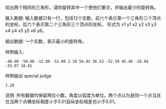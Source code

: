 给出两个相同的三角形，请你旋转其中一个使他们重合，并输出最少的旋转角。

输入数据:
输入数据只有一行，包括12个实数，前六个表示第一个三角形三个顶点的坐标，后六个表示第二个三角形三个顶点的坐标。
形式为 x1 y1 x2 y2 x3 y3 x4 y4 x5 y5 x6 y6。

输出数据:
一个实数，表示最小的旋转角。

样例输入:
```
-40.00 -50.00 -12.00 -51.00 2.10 58.92 36.53 -52.59 45.46 -26.04 -55.87 18.81
```

样例输出 special judge
```
1.28
```

说明:
	所有数据均保留两位小数。角度以弧度为单位。两个点认为是同一个点当且仅当两个点横坐标相差小于0.01且纵坐标相差也小于0.01。
